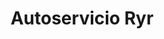 ---
title: "Autoservicio Ryr"
url: /bogota-d-c/autoservicio-ryr/
shop: reparación de automóviles
---